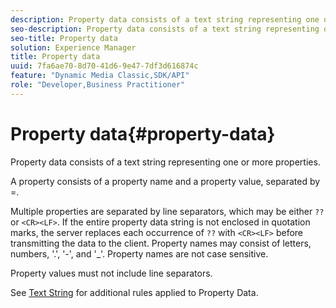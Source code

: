 ```yaml
---
description: Property data consists of a text string representing one or more properties.
seo-description: Property data consists of a text string representing one or more properties.
seo-title: Property data
solution: Experience Manager
title: Property data
uuid: 7fa6ae70-8d70-41d6-9e47-7df3d616874c
feature: "Dynamic Media Classic,SDK/API"
role: "Developer,Business Practitioner"
---
```


# Property data{#property-data}

Property data consists of a text string representing one or more properties.

A property consists of a property name and a property value, separated by =.

Multiple properties are separated by line separators, which may be either `??` or `<CR><LF>`. If the entire property data string is not enclosed in quotation marks, the server replaces each occurrence of `??` with `<CR><LF>` before transmitting the data to the client. Property names may consist of letters, numbers, '.', '-', and '_'. Property names are not case sensitive.

Property values must not include line separators.

See [Text String](../../../../../../is-api/image-catalog/image-serving-api-ref/c-image-catalog-reference/c-overview/c-common-data-types/r-text-string.md#reference-ae0a9e181b0e40c6bcdb43af7f481d63) for additional rules applied to Property Data. 
